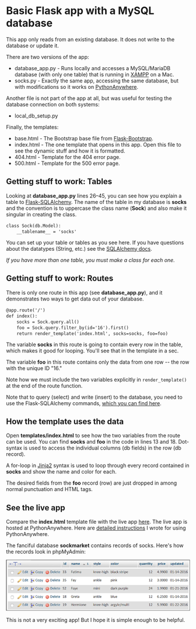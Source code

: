 # Basic Flask app with a MySQL database

This app only reads from an existing database. It does not write to the database or update it.

There are two versions of the app:

* database_app.py - Runs locally and accesses a MySQL/MariaDB database (with only one table) that is running in [XAMPP](https://www.apachefriends.org/index.html) on a Mac.
* socks.py - Exactly the same app, accessing the same database, but with modifications so it works on [PythonAnywhere](https://www.pythonanywhere.com/).

Another file is not part of the app at all, but was useful for testing the database connection on both systems:

* local_db_setup.py

Finally, the templates:

* base.html - The Bootstrap base file from [Flask-Bootstrap](https://pythonhosted.org/Flask-Bootstrap/).
* index.html - The one template that opens in this app. Open this file to see the dynamic stuff and how it is formatted.
* 404.html - Template for the 404 error page.
* 500.html - Template for the 500 error page.

## Getting stuff to work: Tables

Looking at **database_app.py** lines 26–45, you can see how you explain a table to [Flask-SQLAlchemy](http://flask-sqlalchemy.pocoo.org/). The name of the table in my database is **socks** and the convention is to uppercase the class name (**Sock**) and also make it singular in creating the class.

```
class Sock(db.Model):
    __tablename__ = 'socks'
```

You can set up your table or tables as you see here. If you have questions about the datatypes (String, etc.) see the [SQLAlchemy docs](http://docs.sqlalchemy.org/en/latest/core/type_basics.html).

*If you have more than one table, you must make a class for each one.*

## Getting stuff to work: Routes

There is only one route in this app (see **database_app.py**), and it demonstrates two ways to get data out of your database.

```
@app.route('/')
def index():
    socks = Sock.query.all()
    foo = Sock.query.filter_by(id='16').first()
    return render_template('index.html', socks=socks, foo=foo)
```

The variable **socks** in this route is going to contain every row in the table, which makes it good for looping. You'll see that in the template in a sec.

The variable **foo** in this route contains only the data from one row -- the row with the unique ID "16."

Note how we must include the two variables explicitly in `render_template()` at the end of the route function.

Note that to query (select) and write (insert) to the database, you need to use the Flask-SQLAlchemy commands, [which you can find here](http://flask-sqlalchemy.pocoo.org/2.1/queries/#querying-records).

## How the template uses the data

Open **templates/index.html** to see how the two variables from the route can be used. You can find **socks** and **foo** in the code in lines 13 and 18. Dot-syntax is used to access the individual columns (db fields) in the row (db record).

A for-loop in [Jinja2](http://jinja.pocoo.org/docs/dev/) syntax is used to loop through every record contained in **socks** and show the name and color for each.

The desired fields from the **foo** record (row) are just dropped in among normal punctuation and HTML tags.

## See the live app

Compare the **index.html** template file with the live app [here](http://macloo.pythonanywhere.com/). The live app is hosted at PythonAnywhere. Here are [detailed instructions](https://webappsplus.wordpress.com/2016/04/15/pythonanywhere-how-to-docs/) I wrote for using PythonAnywhere.

The fanciful database **sockmarket** contains records of socks. Here's how the records look in phpMyAdmin:

![records in database table](socks_table.png)

This is not a very exciting app! But I hope it is simple enough to be helpful.
